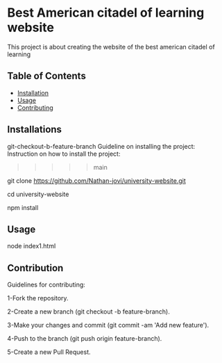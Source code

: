 # Best American citadel of learning website

This project is about creating the website of the best american citadel of learning 

## Table of Contents

- [Installation](#installation)
- [Usage](#usage)
- [Contributing](#contributing)

## Installations

git-checkout-b-feature-branch
Guideline on installing the project:
Instruction on how to install the project:
>>>>>main


git clone https://github.com/Nathan-jovi/university-website.git  

cd university-website  

npm install  


## Usage

node index1.html

## Contribution

 Guidelines for contributing:

1-Fork the repository.  

2-Create a new branch (git checkout -b feature-branch).  

3-Make your changes and commit (git commit -am 'Add new feature').  

4-Push to the branch (git push origin feature-branch).  

5-Create a new Pull Request.  


